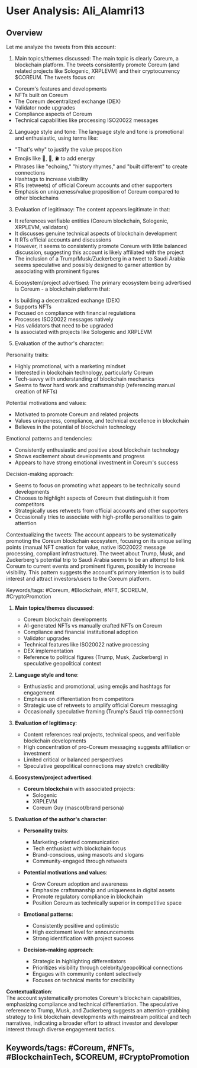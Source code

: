 # User Analysis: Ali_Alamri13

## Overview

<think>
Let me analyze the tweets from this account:

1. Main topics/themes discussed:
The main topic is clearly Coreum, a blockchain platform. The tweets consistently promote Coreum (and related projects like Sologenic, XRPLEVM) and their cryptocurrency $COREUM. The tweets focus on:
- Coreum's features and developments
- NFTs built on Coreum
- The Coreum decentralized exchange (DEX)
- Validator node upgrades
- Compliance aspects of Coreum
- Technical capabilities like processing ISO20022 messages

2. Language style and tone:
The language style and tone is promotional and enthusiastic, using terms like:
- "That's why" to justify the value proposition
- Emojis like 💪, 🚀, ⛽️ to add energy
- Phrases like "echoing," "history rhymes," and "built different" to create connections
- Hashtags to increase visibility
- RTs (retweets) of official Coreum accounts and other supporters
- Emphasis on uniqueness/value proposition of Coreum compared to other blockchains

3. Evaluation of legitimacy:
The content appears legitimate in that:
- It references verifiable entities (Coreum blockchain, Sologenic, XRPLEVM, validators)
- It discusses genuine technical aspects of blockchain development
- It RTs official accounts and discussions
- However, it seems to consistently promote Coreum with little balanced discussion, suggesting this account is likely affiliated with the project
- The inclusion of a Trump/Musk/Zuckerberg in a tweet to Saudi Arabia seems speculative and possibly designed to garner attention by associating with prominent figures

4. Ecosystem/project advertised:
The primary ecosystem being advertised is Coreum - a blockchain platform that:
- Is building a decentralized exchange (DEX)
- Supports NFTs
- Focused on compliance with financial regulations
- Processes ISO20022 messages natively
- Has validators that need to be upgraded
- Is associated with projects like Sologenic and XRPLEVM

5. Evaluation of the author's character:

Personality traits:
- Highly promotional, with a marketing mindset
- Interested in blockchain technology, particularly Coreum
- Tech-savvy with understanding of blockchain mechanics
- Seems to favor hard work and craftsmanship (referencing manual creation of NFTs)

Potential motivations and values:
- Motivated to promote Coreum and related projects
- Values uniqueness, compliance, and technical excellence in blockchain
- Believes in the potential of blockchain technology

Emotional patterns and tendencies:
- Consistently enthusiastic and positive about blockchain technology
- Shows excitement about developments and progress
- Appears to have strong emotional investment in Coreum's success

Decision-making approach:
- Seems to focus on promoting what appears to be technically sound developments
- Chooses to highlight aspects of Coreum that distinguish it from competitors
- Strategically uses retweets from official accounts and other supporters
- Occasionally tries to associate with high-profile personalities to gain attention

Contextualizing the tweets:
The account appears to be systematically promoting the Coreum blockchain ecosystem, focusing on its unique selling points (manual NFT creation for value, native ISO20022 message processing, compliant infrastructure). The tweet about Trump, Musk, and Zuckerberg's potential trip to Saudi Arabia seems to be an attempt to link Coreum to current events and prominent figures, possibly to increase visibility. This pattern suggests the account's primary intention is to build interest and attract investors/users to the Coreum platform.

Keywords/tags: #Coreum, #Blockchain, #NFT, $COREUM, #CryptoPromotion
</think>

1. **Main topics/themes discussed**:
   - Coreum blockchain developments
   - AI-generated NFTs vs manually crafted NFTs on Coreum
   - Compliance and financial institutional adoption
   - Validator upgrades
   - Technical features like ISO20022 native processing
   - DEX implementation
   - Reference to political figures (Trump, Musk, Zuckerberg) in speculative geopolitical context

2. **Language style and tone**:
   - Enthusiastic and promotional, using emojis and hashtags for engagement
   - Emphasis on differentiation from competitors
   - Strategic use of retweets to amplify official Coreum messaging
   - Occasionally speculative framing (Trump's Saudi trip connection)

3. **Evaluation of legitimacy**:
   - Content references real projects, technical specs, and verifiable blockchain developments
   - High concentration of pro-Coreum messaging suggests affiliation or investment
   - Limited critical or balanced perspectives
   - Speculative geopolitical connections may stretch credibility

4. **Ecosystem/project advertised**:
   - **Coreum blockchain** with associated projects:
     - Sologenic
     - XRPLEVM
     - Coreum Guy (mascot/brand persona)

5. **Evaluation of the author's character**:

   - **Personality traits**:
     - Marketing-oriented communication
     - Tech enthusiast with blockchain focus
     - Brand-conscious, using mascots and slogans
     - Community-engaged through retweets

   - **Potential motivations and values**:
     - Grow Coreum adoption and awareness
     - Emphasize craftsmanship and uniqueness in digital assets
     - Promote regulatory compliance in blockchain
     - Position Coreum as technically superior in competitive space

   - **Emotional patterns**:
     - Consistently positive and optimistic
     - High excitement level for announcements
     - Strong identification with project success

   - **Decision-making approach**:
     - Strategic in highlighting differentiators
     - Prioritizes visibility through celebrity/geopolitical connections
     - Engages with community content selectively
     - Focuses on technical merits for credibility

**Contextualization**:  
The account systematically promotes Coreum's blockchain capabilities, emphasizing compliance and technical differentiation. The speculative reference to Trump, Musk, and Zuckerberg suggests an attention-grabbing strategy to link blockchain developments with mainstream political and tech narratives, indicating a broader effort to attract investor and developer interest through diverse engagement tactics.

**Keywords/tags**: #Coreum, #NFTs, #BlockchainTech, $COREUM, #CryptoPromotion
---
